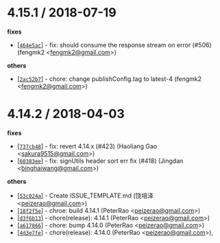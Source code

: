 
4.15.1 / 2018-07-19
==================

**fixes**
  * [[`464e5ac`](http://github.com/ali-sdk/ali-oss/commit/464e5acabfab9650a37e98312a8bddb18b71d549)] - fix: should consume the response stream on error (#506) (fengmk2 <<fengmk2@gmail.com>>)

**others**
  * [[`2ac52b7`](http://github.com/ali-sdk/ali-oss/commit/2ac52b7552e07709029310c1a614e3e62c9d253e)] - chore: change publishConfig.tag to latest-4 (fengmk2 <<fengmk2@gmail.com>>)

4.14.2 / 2018-04-03
==================

**fixes**
  * [[`737cb48`](http://github.com/ali-sdk/ali-oss/commit/737cb48c8b295cab75856d1308ee8712c448a54a)] - fix: revert 4.14.x (#423) (Haoliang Gao <<sakura9515@gmail.com>>)
  * [[`60383ee`](http://github.com/ali-sdk/ali-oss/commit/60383ee3aa036901676466d0def5969035a8a44d)] - fix: signUtils header sort err fix (#418) (Jingdan <<binghaiwang@gmail.com>>)

**others**
  * [[`53c024a`](http://github.com/ali-sdk/ali-oss/commit/53c024a80087548a795ac1ddbeea7235f5f36d28)] - Create ISSUE_TEMPLATE.md (饶培泽 <<peizerao@gmail.com>>)
  * [[`18f2f5e`](http://github.com/ali-sdk/ali-oss/commit/18f2f5e4e558057e8d52c8c19e3d1ef70d5abacf)] - chroe: build 4.14.1 (PeterRao <<peizerao@gmail.com>>)
  * [[`d3f6b13`](http://github.com/ali-sdk/ali-oss/commit/d3f6b13537a2f2b0a178ca03f2bfa2fd3e0c719c)] - chore(release): 4.14.1 (PeterRao <<peizerao@gmail.com>>)
  * [[`a617866`](http://github.com/ali-sdk/ali-oss/commit/a6178662dd228a65680cce0448e04daa496fc770)] - chore: bump 4.14.0 (PeterRao <<peizerao@gmail.com>>)
  * [[`4d3e7fe`](http://github.com/ali-sdk/ali-oss/commit/4d3e7fe3a078570d20222cf0f5d00792945c098e)] - chore(release): 4.14.0 (PeterRao <<peizerao@gmail.com>>),
